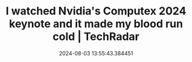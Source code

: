 ---
date: 2024-08-03 13:55:43.384451
link:
  source: web
  source_url: https://roytang.net
  text: I watched Nvidia's Computex 2024 keynote and it made my blood run cold | TechRadar
  url: https://www.techradar.com/computing/i-watched-nvidias-computex-2024-keynote-and-it-made-my-blood-run-cold
source: web
syndicated:
- type: mastodon
  url: https://indieweb.social/users/roytang/statuses/112898431003846118
tags:
- genai
- tech
title: I watched Nvidia's Computex 2024 keynote and it made my blood run cold | TechRadar
---